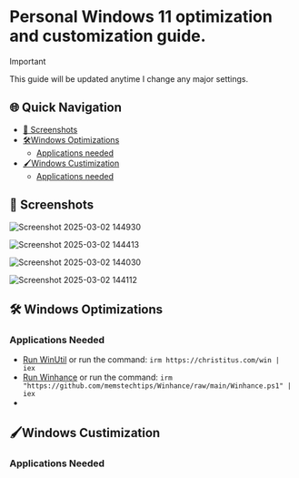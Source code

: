 # Personal Windows 11 optimization and customization guide.

> [!IMPORTANT]
> This guide will be updated anytime I change any major settings.

## 🌐 Quick Navigation
- [📸 Screenshots](#-screenshots)
- [🛠️Windows Optimizations](#-Windows-Optimizations)
   - [ Applications needed](#-Applications-Needed)
- [🖌️Windows Custimization](#-Windows-Custimization)
   - [ Applications needed](#-Applications-Needed)



## 📸 Screenshots

![Screenshot 2025-03-02 144930](https://github.com/user-attachments/assets/955cf1f2-a59f-4e91-99a3-64bb2d696e90)

![Screenshot 2025-03-02 144413](https://github.com/user-attachments/assets/02de84cf-6678-4b4f-8312-8e4652d715f2)

![Screenshot 2025-03-02 144030](https://github.com/user-attachments/assets/8589b27a-b3a7-418e-a384-7696783bb3a9)

![Screenshot 2025-03-02 144112](https://github.com/user-attachments/assets/a7d6ca6b-e995-44ed-b44f-df19db4e8c28)

## 🛠️ Windows Optimizations

### Applications Needed

- [Run WinUtil](https://github.com/ChrisTitusTech/winutil) or run the command:  `irm https://christitus.com/win | iex `
- [Run Winhance](https://github.com/memstechtips/Winhance) or run the command: `irm "https://github.com/memstechtips/Winhance/raw/main/Winhance.ps1" | iex`
- 

## 🖌️Windows Custimization

### Applications Needed


